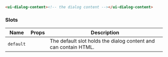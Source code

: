```html
<ui-dialog-content><!-- the dialog content --></ui-dialog-content>
```

### Slots

| Name      | Props | Description                                                     |
| --------- | ----- | --------------------------------------------------------------- |
| `default` |       | The default slot holds the dialog content and can contain HTML. |
